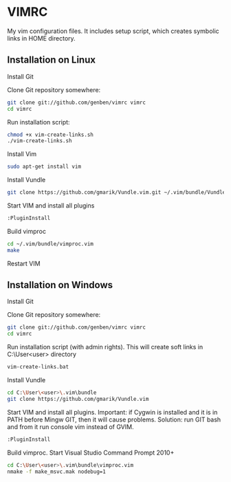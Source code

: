 VIMRC
========

My vim configuration files.
It includes setup script, which creates symbolic links in HOME directory.


Installation on Linux
---------------------

Install Git

Clone Git repository somewhere:

``` bash
git clone git://github.com/genben/vimrc vimrc
cd vimrc
```

Run installation script:

``` bash
chmod +x vim-create-links.sh
./vim-create-links.sh
```

Install Vim
``` bash
sudo apt-get install vim
```

Install Vundle
``` bash
git clone https://github.com/gmarik/Vundle.vim.git ~/.vim/bundle/Vundle.vim
```

Start VIM and install all plugins
``` bash
:PluginInstall
```

Build vimproc
```bash
cd ~/.vim/bundle/vimproc.vim
make
```


Restart VIM

Installation on Windows
-----------------------

Install Git

Clone Git repository somewhere:
``` bash
git clone git://github.com/genben/vimrc vimrc
cd vimrc
```

Run installation script (with admin rights).
This will create soft links in C:\User\<user> directory
``` bash
vim-create-links.bat
```

Install Vundle
``` bash
cd C:\User\<user>\.vim\bundle
git clone https://github.com/gmarik/Vundle.vim
```

Start VIM and install all plugins.
Important: if Cygwin is installed and it is in PATH before Mingw GIT, then it will cause problems.
Solution: run GIT bash and from it run console vim instead of GVIM.
``` bash
:PluginInstall
```


Build vimproc.
Start Visual Studio Command Prompt 2010+
```bash
cd C:\User\<user>\.vim\bundle\vimproc.vim
nmake -f make_msvc.mak nodebug=1
```
